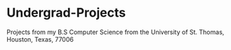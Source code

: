# Undergrad-Projects
 Projects from my B.S Computer Science from the University of St. Thomas, Houston, Texas, 77006

